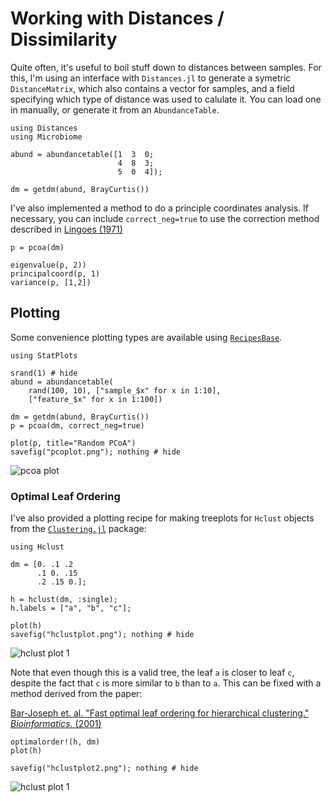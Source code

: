# Working with Distances / Dissimilarity

Quite often, it's useful to boil stuff down to distances between samples. For
this, I'm using an interface with `Distances.jl` to generate a symetric
`DistanceMatrix`, which also contains a vector for samples, and a field
specifying which type of distance was used to calulate it. You can load one
in manually, or generate it from an `AbundanceTable`.

```@repl 2
using Distances
using Microbiome

abund = abundancetable([1  3  0;
                        4  8  3;
                        5  0  4]);

dm = getdm(abund, BrayCurtis())
```

I've also implemented a method to do a principle coordinates analysis. If
necessary, you can include `correct_neg=true` to use the correction method
described in [Lingoes (1971)][2]

```@example 2
p = pcoa(dm)

eigenvalue(p, 2))
principalcoord(p, 1)
variance(p, [1,2])
```

## Plotting

Some convenience plotting types are available using [`RecipesBase`][1].

[1]: https://github.com/juliaplots/recipesbase.jl

```@repl 2
using StatPlots

srand(1) # hide
abund = abundancetable(
    rand(100, 10), ["sample_$x" for x in 1:10],
    ["feature_$x" for x in 1:100])

dm = getdm(abund, BrayCurtis())
p = pcoa(dm, correct_neg=true)

plot(p, title="Random PCoA")
savefig("pcoplot.png"); nothing # hide
```

![pcoa plot](pcoaplot.png)

### Optimal Leaf Ordering

I've also provided a plotting recipe for making treeplots for `Hclust` objects
from the [`Clustering.jl`][2] package:

[2]: http://github.com/JuliaStats/Clustering.jl

```@repl 2
using Hclust

dm = [0. .1 .2
      .1 0. .15
      .2 .15 0.];

h = hclust(dm, :single);
h.labels = ["a", "b", "c"];

plot(h)
savefig("hclustplot.png"); nothing # hide
```

![hclust plot 1](hclustplot1.png)

Note that even though this is a valid tree, the leaf `a` is closer to leaf `c`,
despite the fact that `c` is more similar to `b` than to `a`. This can be fixed
with a method derived from the paper:

[Bar-Joseph et. al. "Fast optimal leaf ordering for hierarchical clustering." _Bioinformatics_. (2001)][3]

[3]: https://doi.org/10.1093/bioinformatics/17.suppl_1.S22

```@repl 2
optimalorder!(h, dm)
plot(h)

savefig("hclustplot2.png"); nothing # hide
```

![hclust plot 1](hclustplot2.png)
